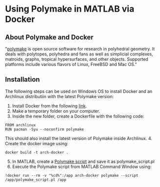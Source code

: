 # Using Polymake in MATLAB via Docker

## About Polymake and Docker ##
"[polymake](https://polymake.org/doku.php) is open source software for research in polyhedral geometry. It deals with polytopes, polyhedra and fans as well as simplicial complexes, matroids, graphs, tropical hypersurfaces, and other objects. Supported platforms include various flavors of Linux, FreeBSD and Mac OS."

## Installation ##
The following steps can be used on Windows OS to install Docker and an Archlinux distributiin with the latest Polymake version:

1. Install Docker from the following [link](https://www.docker.com/).
2. Make a temporary folder on your computer. 
3. Inside the new folder, create a Dockerfile with the following code:
```
FROM archlinux
RUN pacman -Syu --noconfirm polymake
```
This should also install the latest version of Polymake inside Archlinux.
4. Create the docker image using: 
```
docker build -t arch-docker .
```
5. In MATLAB, create a [Polymake script](https://polymake.org/doku.php/user_guide/howto/scripting) and save it as polymake_script.pl
6. Execute the Polymake script from MATLAB Command Window using:
```
!docker run --rm -v "%cd%":/app arch-docker polymake --script /app/polymake_script.pl /app
```
